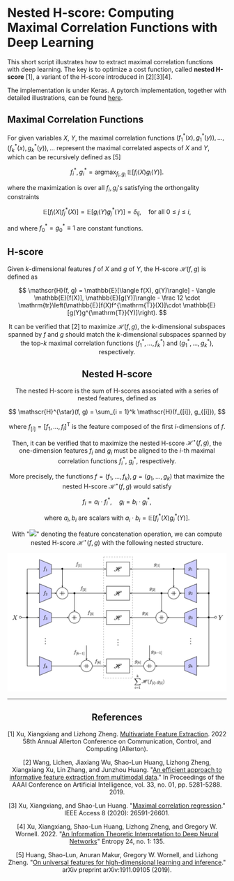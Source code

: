 # Nested H-score: Computing Maximal Correlation Functions with Deep Learning

This short script illustrates how to extract maximal correlation functions with deep learning. The key is to optimize a cost function, called **nested H-score** [1], a variant of the H-score introduced in [2][3][4].

The implementation is under Keras. A pytorch implementation, together with detailed illustrations, can be found [here](https://gilearning.github.io/NestedHScore/).


## Maximal Correlation Functions ##
For given variables $X$, $Y$, the maximal correlation functions $(f_1^\ast(x), g_1^\ast(y)), \dots, (f_k^\ast(x), g_k^\ast(y)), \dots$ represent the maximal correlated aspects of $X$ and $Y$, which can be recursively defined as [5]

$$
f^\ast_i, g_i^\ast = \mathop{\arg \max}_{f_i, g_i} \ \mathbb{E}[f_i(X) g_i(Y)].
$$

where the maximization is over all $f_i, g_i$'s satisfying the orthongality constraints

$$
 \mathbb{E}[f_i(X)f_j^\ast(X)] = \mathbb{E}[g_i(Y)g_j^\ast(Y)] = \delta_{ij}, \quad\text{for all } 0 \leq j \leq i,
$$

and where $f_0^\ast = g_0^\ast \equiv 1$ are constant functions.

## H-score ##

Given $k$-dimensional features $f$ of $X$ and $g$ of $Y$, the H-score $\mathscr{H}(f, g)$ is defined as

$$
   \mathscr{H}(f, g) = \mathbb{E}[\langle f(X),  g(Y)\rangle] - \langle \mathbb{E}[f(X)],  \mathbb{E}[g(Y)]\rangle - \frac 12 \cdot \mathrm{tr}\left(\mathbb{E}[f(X)f^{\mathrm{T}}(X)]\cdot \mathbb{E}[g(Y)g^{\mathrm{T}}(Y)]\right).
$$
<center>

It can be verified that [2] to maximize $\mathscr{H}(f, g)$, the $k$-dimensional subspaces spanned by $f$ and $g$ should match the $k$-dimensional subspaces spanned by the top-$k$ maximal correlation functions $(f_1^\ast, \dots, f_k^\ast)$ and $(g_1^\ast, \dots, g_k^\ast)$, respectively.

## Nested H-score ##

The nested H-score is the sum of H-scores associated with a series of nested features, defined as
 
 $$
    \mathscr{H}^{\star}(f, g) = \sum_{i = 1}^k \mathscr{H}(f_{[i]}, g_{[i]}),
 $$
 
 where $f_{[i]} = [f_1, \dots, f_i]^\mathrm{T}$  is the feature composed of the first $i$-dimensions of $f$.

Then, it can be verified that to maximize the nested H-score $\mathscr{H}^{\star}(f, g)$, the one-dimension features $f_i$ and $g_i$  must be aligned to the $i$-th maximal correlation functions $f_i^\ast$, $g_i^\ast$, respectively.

More precisely, the functions $f = (f_1, \dots, f_k), g = (g_1, \dots, g_k)$ that maximize the nested H-score $\mathscr{H}^{\star}(f, g)$ would satisfy

 $$
  f_i = a_i \cdot f_i^\ast, \quad g_i = b_i \cdot g_i^\ast,
 $$
 
 where $a_i, b_i$ are scalars with $a_i \cdot b_i = \mathbb{E}[f_i^\ast(X) g_i^\ast(Y)].$


With "<img src="https://render.githubusercontent.com/render/math?math=%2B%5C!%5C!%5C!%5C!%2B">" denoting the feature concatenation operation, we can compute nested H-score $\mathscr{H}^{\star}(f, g)$ with the following nested structure.

<center>
<img src="nested_H.png" width="768">
</center>


---

## References ##

[1] Xu, Xiangxiang and Lizhong Zheng. [Multivariate Feature Extraction](https://ieeexplore.ieee.org/document/9929401). 2022 58th Annual Allerton Conference on Communication, Control, and Computing (Allerton).

[2] Wang, Lichen, Jiaxiang Wu, Shao-Lun Huang, Lizhong Zheng, Xiangxiang Xu, Lin Zhang, and Junzhou Huang. "[An efficient approach to informative feature extraction from multimodal data](https://ojs.aaai.org/index.php/AAAI/article/view/4464)." In Proceedings of the AAAI Conference on Artificial Intelligence, vol. 33, no. 01, pp. 5281-5288. 2019.

[3] Xu, Xiangxiang, and Shao-Lun Huang. "[Maximal correlation regression](https://ieeexplore.ieee.org/abstract/document/8979352)." IEEE Access 8 (2020): 26591-26601.

[4] Xu, Xiangxiang, Shao-Lun Huang, Lizhong Zheng, and Gregory W. Wornell. 2022. "[An Information Theoretic Interpretation to Deep Neural Networks](https://www.mdpi.com/1099-4300/24/1/135)" Entropy 24, no. 1: 135.

[5] Huang, Shao-Lun, Anuran Makur, Gregory W. Wornell, and Lizhong Zheng. "[On universal features for high-dimensional learning and inference](https://arxiv.org/pdf/1911.09105.pdf)." arXiv preprint arXiv:1911.09105 (2019).

